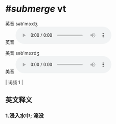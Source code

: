 # ***\#submerge*** vt
英音 səb'mɜːdʒ  
英音
<audio src="./media/submerge1.aac" controls="controls"></audio>

美音 səb'mɜːrdʒ  
美音
<audio src="./media/submerge2.aac" controls="controls"></audio>



| 词频 1 |  

英文释义
---
### 1.**浸入水中; 淹没**  


